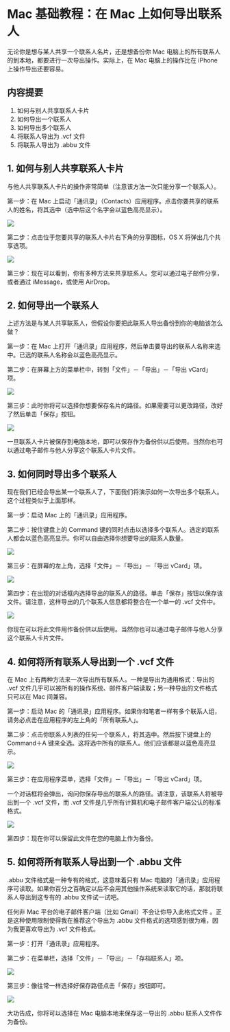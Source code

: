 # Mac 基础教程：在 Mac 上如何导出联系人

无论你是想与某人共享一个联系人名片，还是想备份你 Mac 电脑上的所有联系人的到本地，都要进行一次导出操作。实际上，在 Mac 电脑上的操作比在 iPhone 上操作导出还要容易。

## 内容提要

1. 如何与别人共享联系人卡片
1. 如何导出一个联系人
1. 如何导出多个联系人
1. 将联系人导出为 .vcf 文件
1. 将联系人导出为 .abbu 文件

## 1. 如何与别人共享联系人卡片

与他人共享联系人卡片的操作非常简单（注意该方法一次只能分享一个联系人）。

第一步：在 Mac 上启动「通讯录」（Contacts）应用程序。点击你要共享的联系人的姓名，将其选中（选中后这个名字会以蓝色高亮显示）。

![](01.jpg)

第二步：点击位于您要共享的联系人卡片右下角的分享图标，OS X 将弹出几个共享选项。

![](02.jpg)

第三步：现在可以看到，你有多种方法来共享联系人。您可以通过电子邮件分享， 或者通过 iMessage，或使用 AirDrop。

## 2. 如何导出一个联系人

上述方法是与某人共享联系人，但假设你要把此联系人导出备份到你的电脑该怎么做？

第一步：在 Mac 上打开「通讯录」应用程序，然后单击要导出的联系人名称来选中。已选的联系人名称会以蓝色高亮显示。

第二步：在屏幕上方的菜单栏中，转到「文件」－「导出」－「导出 vCard」项。

![](03.jpg)

第三步：此时你将可以选择你想要保存名片的路径。如果需要可以更改路径，改好了然后单击「保存」按钮。

![](04.jpg)

一旦联系人卡片被保存到电脑本地，即可以保存作为备份供以后使用。当然你也可以通过电子邮件与他人分享这个联系人卡片文件。

## 3. 如何同时导出多个联系人

现在我们已经会导出某一个联系人了，下面我们将演示如何一次导出多个联系人。这个过程类似于上面那样。

第一步：启动 Mac 上的「通讯录」应用程序。

第二步：按住键盘上的 Command 键的同时点击以选择多个联系人。选定的联系人都会以蓝色高亮显示。你可以自由选择你想要导出的联系人数量。

![](05.jpg)

第三步：在屏幕的左上角，选择「文件」－「导出」－「导出 vCard」项。

![](06.jpg)

第四步：在出现的对话框内选择导出的联系人的路径。单击「保存」按钮以保存该文件。请注意，这样导出的几个联系人信息都将整合在一个单一的 .vcf 文件中。

![](07.jpg)

你现在可以将此文件用作备份供以后使用。当然你也可以通过电子邮件与他人分享这个联系人卡片文件。

## 4. 如何将所有联系人导出到一个 .vcf 文件

在 Mac 上有两种方法来一次导出所有联系人。一种是导出为通用格式：导出的 .vcf 文件几乎可以被所有的操作系统、邮件客户端读取；另一种导出的文件格式只可以在 Mac 间兼容。

第一步：启动 Mac 的「通讯录」应用程序。如果你和笔者一样有多个联系人组，请务必点击在应用程序的左上角的「所有联系人」。

第二步：点击你联系人列表的任何一个联系人，将其选中。然后按下键盘上的 Command＋A 键来全选。这将选中所有的联系人。他们应该都是以蓝色高亮显示。

![](08.jpg)

第三步：在应用程序菜单，选择「文件」－「导出」－「导出 vCard」项。

一个对话框将会弹出，询问你保存导出的联系人的路径。请注意，该联系人将被导出到一个 .vcf 文件，而 .vcf 文件是几乎所有计算机和电子邮件客户端公认的标准格式。

![](09.jpg)

第四步：现在你可以保留此文件在您的电脑上作为备份。

## 5. 如何将所有联系人导出到一个 .abbu 文件

.abbu 文件格式是一种专有的格式，这意味着只有 Mac 电脑的「通讯录」应用程序可读取。如果你百分之百确定以后不会用其他操作系统来读取它的话，那就将联系人导出到这专有的 .abbu 文件试一试吧。

任何非 Mac 平台的电子邮件客户端（比如 Gmail）不会让你导入此格式文件 。正是这种使用限制使得我在推荐这个导出为 .abbu 文件格式的选项感到很为难，因为我更喜欢导出为 .vcf 文件格式。

第一步：打开「通讯录」应用程序。

第二步：在菜单栏，选择「文件」－「导出」－「存档联系人」项。

![](10.jpg)

第三步：像往常一样选择好保存路径点击「保存」按钮即可。

![](11.jpg)

大功告成，你将可以选择在 Mac 电脑本地来保存这一导出的 .abbu 联系人文件作为备份。
